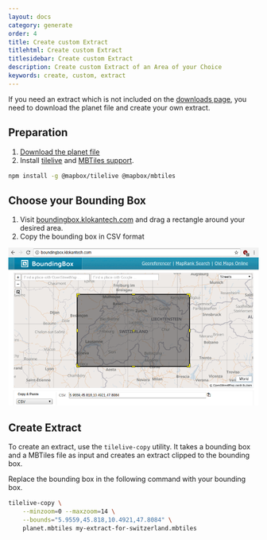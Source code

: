 ```yaml
---
layout: docs
category: generate
order: 4
title: Create custom Extract
titlehtml: Create custom Extract
titlesidebar: Create custom Extract
description: Create custom Extract of an Area of your Choice
keywords: create, custom, extract
---
```


If you need an extract which is not included on the [downloads page](http://openmaptiles.org/downloads), you need to download the planet file and create your own extract.

## Preparation

1. [Download the planet file](http://openmaptiles.org/downloads)
2. Install [tilelive](https://github.com/mapbox/tilelive) and [MBTiles support](https://github.com/mapbox/node-mbtiles).

```bash
npm install -g @mapbox/tilelive @mapbox/mbtiles
```

## Choose your Bounding Box

1. Visit [boundingbox.klokantech.com](http://boundingbox.klokantech.com/) and drag a rectangle around your desired area.
2. Copy the bounding box in CSV format

![Choose Bounding Box](/media/choose-bounding-box.png)

## Create Extract

To create an extract, use the `tilelive-copy` utility. It takes a bounding box and a MBTiles file as input and creates an extract clipped to the bounding box.

Replace the bounding box in the following command with your bounding box.

```bash
tilelive-copy \
    --minzoom=0 --maxzoom=14 \
    --bounds="5.9559,45.818,10.4921,47.8084" \
    planet.mbtiles my-extract-for-switzerland.mbtiles
```
